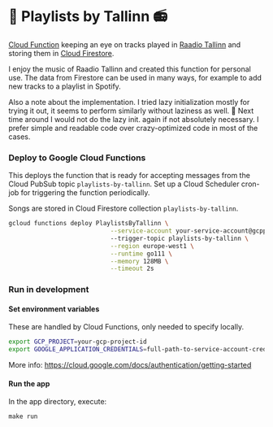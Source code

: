 # :musical_score: Playlists by Tallinn :radio:

[Cloud Function](https://cloud.google.com/functions/) keeping an eye on tracks played in [Raadio Tallinn](https://raadiotallinn.err.ee/) and storing them in [Cloud Firestore](https://cloud.google.com/firestore/).

I enjoy the music of Raadio Tallinn and created this function for personal use. The data from Firestore can be used in many ways, for example to add new tracks to a playlist in Spotify.

Also a note about the implementation. I tried lazy initialization mostly for trying it out, it seems to perform similarly without laziness as well. :rocket: Next time around I would not do the lazy init. again if not absolutely necessary. I prefer simple and readable code over crazy-optimized code in most of the cases.

### Deploy to Google Cloud Functions

This deploys the function that is ready for accepting messages from the Cloud PubSub topic `playlists-by-tallinn`. Set up a Cloud Scheduler cron-job for triggering the function periodically.

Songs are stored in Cloud Firestore collection `playlists-by-tallinn`.

```zsh
gcloud functions deploy PlaylistsByTallinn \
                            --service-account your-service-account@gcpproject.iam.gserviceaccount.com
                            --trigger-topic playlists-by-tallinn \
                            --region europe-west1 \
                            --runtime go111 \
                            --memory 128MB \
                            --timeout 2s
```

### Run in development

#### Set environment variables

These are handled by Cloud Functions, only needed to specify locally.

```zsh
export GCP_PROJECT=your-gcp-project-id
export GOOGLE_APPLICATION_CREDENTIALS=full-path-to-service-account-credentials.json
```

More info: https://cloud.google.com/docs/authentication/getting-started

#### Run the app

In the app directory, execute:

```
make run
```
